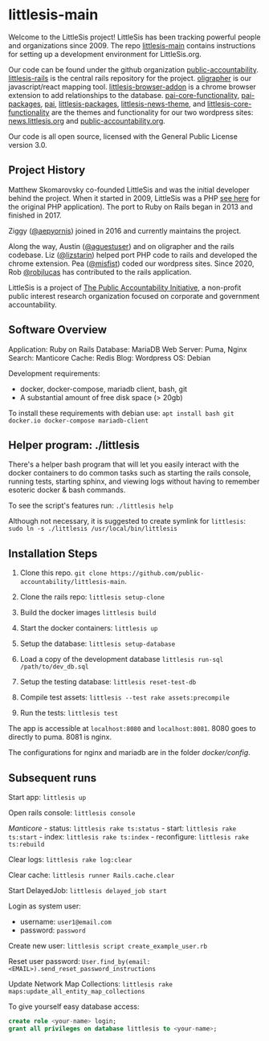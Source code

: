 # littlesis-main

Welcome to the LittleSis project! LittleSis has been tracking powerful people and organizations since 2009. The repo [littlesis-main](https://github.com/public-accountability/littlesis-main) contains instructions for setting up a development environment for LittleSis.org.

Our code can be found under the github organization [public-accountability](https://github.com/public-accountability). [littlesis-rails](https://github.com/public-accountability/littlesis-rails) is the central rails repository for the project. [oligrapher](https://github.com/public-accountability/oligrapher) is our javascript/react mapping tool. [littlesis-browser-addon](https://github.com/public-accountability/littlesis-browser-addon) is a chrome browser extension to add relationships to the database. [pai-core-functionality](https://github.com/public-accountability/pai-core-functionality), [pai-packages](https://github.com/public-accountability/pai-packages), [pai](https://github.com/public-accountability/pai), [littlesis-packages](https://github.com/public-accountability/littlesis-packages), [littlesis-news-theme](https://github.com/public-accountability/littlesis-news-theme), and [littlesis-core-functionality](https://github.com/public-accountability/littlesis-core-functionality) are the themes and functionality for our two wordpress sites: [news.littlesis.org](https://news.littlesis.org) and [public-accountability.org](https://public-accountability.org/).

Our code is all open source, licensed with the General Public License version 3.0.

## Project History

Matthew Skomarovsky co-founded LittleSis and was the initial developer behind the project. When it started in 2009, LittleSis was a PHP [see here](https://github.com/littlesis-org/littlesis) for the original PHP application). The port to Ruby on Rails began in 2013 and finished in 2017.

Ziggy ([@aepyornis](https://github.com/aepyornis)) joined in 2016 and currently maintains the project.

Along the way, Austin ([@aguestuser](https://github.com/aguestuser)) and on oligrapher and the rails codebase. Liz ([@lizstarin](https://github.com/lizstarin)) helped port PHP code to rails and
developed the chrome extension. Pea ([@misfist](https://github.com/misfist)) coded our wordpress sites. Since 2020, Rob [@robjlucas](https://github.com/robjlucas) has contributed to the rails application.

LittleSis is a project of [The Public Accountability Initiative](https://public-accountability.org/), a non-profit public interest research organization focused on corporate and government accountability.

## Software Overview

Application: Ruby on Rails
Database: MariaDB
Web Server: Puma, Nginx
Search: Manticore
Cache: Redis
Blog: Wordpress
OS: Debian

Development requirements:

* docker, docker-compose, mariadb client, bash, git
* A substantial amount of free disk space (> 20gb)

To install these requirements with debian use: `apt install bash git docker.io docker-compose mariadb-client`

## Helper program: ./littlesis

There's a helper bash program that will let you easily interact with the docker containers to do common tasks such as starting the rails console, running tests, starting sphinx, and viewing logs without having to remember esoteric docker & bash commands.

To see the script's features run: ```./littlesis help ```

Although not necessary, it is suggested to create symlink for `littlesis`: `sudo ln -s ./littlesis /usr/local/bin/littlesis`

## Installation Steps

1) Clone this repo. `git clone https://github.com/public-accountability/littlesis-main`.

2) Clone the rails repo: `littlesis setup-clone`

3) Build the docker images  `littlesis build`

4) Start the docker containers: `littlesis up`

5) Setup the database:  `littlesis setup-database`

6) Load a copy of the development database `littlesis run-sql /path/to/dev_db.sql`

7) Setup the testing database: `littlesis reset-test-db`

8) Compile test assets: `littlesis --test rake assets:precompile`

9) Run the tests: ` littlesis test `

The app is accessible at `localhost:8080` and `localhost:8081`. 8080 goes to directly to puma. 8081 is nginx.

The configurations for nginx and mariadb are in the  folder _docker/config_.

## Subsequent runs

Start app: `littlesis up`

Open rails console: `littlesis console`

*Manticore*
    - status: `littlesis rake ts:status`
    - start: `littlesis rake ts:start`
    - index: `littlesis rake ts:index`
    - reconfigure: `littlesis rake ts:rebuild`

Clear logs:  `littlesis rake log:clear`

Clear cache: `littlesis runner Rails.cache.clear`

Start DelayedJob: `littlesis delayed_job start`

Login as system user:

* username: `user1@email.com`
* password: `password`


Create new user: `littlesis script create_example_user.rb`

Reset user password:  `User.find_by(email: <EMAIL>).send_reset_password_instructions`

Update Network Map Collections: `littlesis rake maps:update_all_entity_map_collections`


To give yourself easy database access:

``` sql
create role <your-name> login;
grant all privileges on database littlesis to <your-name>;
```
